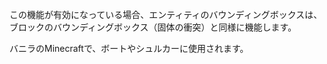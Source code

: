 この機能が有効になっている場合、エンティティのバウンディングボックスは、ブロックのバウンディングボックス（固体の衝突）と同様に機能します。

バニラのMinecraftで、ボートやシュルカーに使用されます。